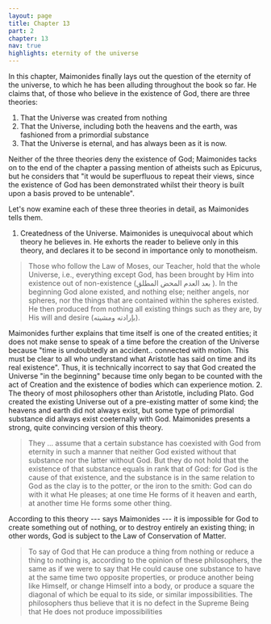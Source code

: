 ```yaml
---
layout: page
title: Chapter 13
part: 2
chapter: 13
nav: true
highlights: eternity of the universe
---
```


In this chapter, Maimonides finally lays out the question of the eternity of the universe, to which he has been alluding throughout the book so far. He claims that, of those who believe in the existence of God, there are three theories:
1. That the Universe was created from nothing
2. That the Universe, including both the heavens and the earth, was fashioned from a primordial substance
3. That the Universe is eternal, and has always been as it is now.

Neither of the three theories deny the existence of God; Maimonides tacks on to the end of the chapter a passing mention of atheists such as Epicurus, but he considers that "it would be superfluous to repeat their views, since the existence of God has been demonstrated whilst their theory is built upon a basis proved to be untenable".

Let's now examine each of these three theories in detail, as Maimonides tells them.

1. Createdness of the Universe.
Maimonides is unequivocal about which theory he believes in. He exhorts the reader to believe only in this theory, and declares it to be second in importance only to monotheism.
> Those who follow the Law of Moses, our Teacher, hold that the whole Universe, i.e., everything except God, has been brought by Him into existence out of non-existence (بعد العدم المحض المطلق ). In the beginning God alone existed, and nothing else; neither angels, nor spheres, nor the things that are contained within the spheres existed. He then produced from nothing all existing things such as they are, by His will and desire (بإرادته ومشيته).

Maimonides further explains that time itself is one of the created entities; it does not make sense to speak of a time before the creation of the Universe because "time is undoubtedly an accident.. connected with motion. This must be clear to all who understand what Aristotle has said on time and its real existence". Thus, it is technically incorrect to say that God created the Universe "in the beginning" because time only began to be counted with the act of Creation and the existence of bodies which can experience motion. 
2. The theory of most philosophers other than Aristotle, including Plato.
God created the existing Universe out of a pre-existing matter of some kind; the heavens and earth did not always exist, but some type of primordial substance did always exist coeternally with God. Maimonides presents a strong, quite convincing version of this theory.
> They ... assume that a certain substance has coexisted with God from eternity in such a manner that neither God existed without that substance nor the latter without God. But they do not hold that the existence of that substance equals in rank that of God: for God is the cause of that existence, and the substance is in the same relation to God as the clay is to the potter, or the iron to the smith: God can do with it what He pleases; at one time He forms of it heaven and earth, at another time He forms some other thing.

According to this theory --- says Maimonides --- it is impossible for God to create something out of nothing, or to destroy entirely an existing thing; in other words, God is subject to the Law of Conservation of Matter.
> To say of God that He can produce a thing from nothing or reduce a thing to nothing is, according to the opinion of these philosophers, the same as if we were to say that He could cause one substance to have at the same time two opposite properties, or produce another being like Himself, or change Himself into a body, or produce a square the diagonal of which be equal to its side, or similar impossibilities. The philosophers thus believe that it is no defect in the Supreme Being that He does not produce impossibilities

